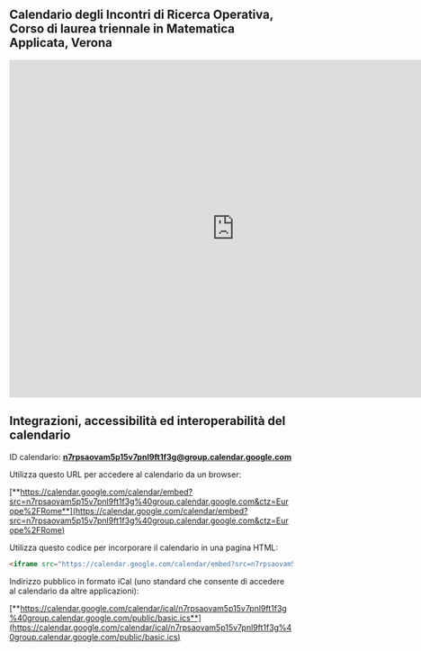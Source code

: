 ## Calendario degli Incontri di Ricerca Operativa, Corso di laurea triennale in Matematica Applicata, Verona

<iframe src="https://calendar.google.com/calendar/embed?src=n7rpsaovam5p15v7pnl9ft1f3g%40group.calendar.google.com&ctz=Europe%2FRome" style="border: 0" width="800" height="600" frameborder="0" scrolling="no"></iframe>

## Integrazioni, accessibilità ed interoperabilità del calendario

ID calendario: **n7rpsaovam5p15v7pnl9ft1f3g@group.calendar.google.com**

Utilizza questo URL per accedere al calendario da un browser:

[**https://calendar.google.com/calendar/embed?src=n7rpsaovam5p15v7pnl9ft1f3g%40group.calendar.google.com&ctz=Europe%2FRome**](https://calendar.google.com/calendar/embed?src=n7rpsaovam5p15v7pnl9ft1f3g%40group.calendar.google.com&ctz=Europe%2FRome)

Utilizza questo codice per incorporare il calendario in una pagina HTML:

```html
<iframe src="https://calendar.google.com/calendar/embed?src=n7rpsaovam5p15v7pnl9ft1f3g%40group.calendar.google.com&ctz=Europe%2FRome" style="border: 0" width="800" height="600" frameborder="0" scrolling="no"></iframe>
```

Indirizzo pubblico in formato iCal (uno standard che consente di accedere al calendario da altre applicazioni):

[**https://calendar.google.com/calendar/ical/n7rpsaovam5p15v7pnl9ft1f3g%40group.calendar.google.com/public/basic.ics**](https://calendar.google.com/calendar/ical/n7rpsaovam5p15v7pnl9ft1f3g%40group.calendar.google.com/public/basic.ics)
